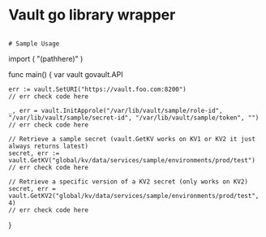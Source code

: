 # Vault go library wrapper
```

# Sample Usage
```

import (
    "(pathhere)"
)

func main() {
    var vault govault.API

    err := vault.SetURI("https://vault.foo.com:8200")
    // err check code here

    _, err = vault.InitApprole("/var/lib/vault/sample/role-id", "/var/lib/vault/sample/secret-id", "/var/lib/vault/sample/token", "")
    // err check code here

    // Retrieve a sample secret (vault.GetKV works on KV1 or KV2 it just always returns latest)
	secret, err := vault.GetKV("global/kv/data/services/sample/environments/prod/test")
    // err check code here

    // Retrieve a specific version of a KV2 secret (only works on KV2)
	secret, err = vault.GetKV2("global/kv/data/services/sample/environments/prod/test", 4)
    // err check code here
}
```

